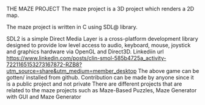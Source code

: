 THE MAZE PROJECT
The maze project is a 3D project which renders a 2D map.

The maze project is written in C using SDL@ library.

SDL2 is a simple Direct Media Layer is a cross-platform development library designed to provide low level access to audio, keyboard, mouse, joystick and graphics hardware via OpenGL and Direct3D.
Linkediin url https://www.linkedin.com/posts/clin-smol-585b4725a_activity-7221165153273167872-RZB8?utm_source=share&utm_medium=member_desktop
The above game can be gotten/ installed from github.
Contribution can be made by anyone since it is a public project and not private
There are different projects that are related to the maze projects such as Maze-Based Puzzles, Maze Generator with GUI and Maze Generator
